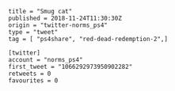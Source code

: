 ```
title = "Smug cat"
published = 2018-11-24T11:30:30Z
origin = "twitter-norms_ps4"
type = "tweet"
tag = [ "ps4share", "red-dead-redemption-2",]

[twitter]
account = "norms_ps4"
first_tweet = "1066292973950902282"
retweets = 0
favourites = 0
```

<p class='image'><img src='https://mnf.m17s.net/2018/11/24/Dsw7zunW0AAIXkW.jpg' alt=''></p>

